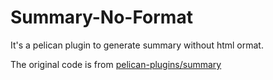 # Summary-No-Format
It's a pelican plugin to generate summary without html ormat.

The original code is from [pelican-plugins/summary](https://github.com/getpelican/pelican-plugins/tree/master/summary)